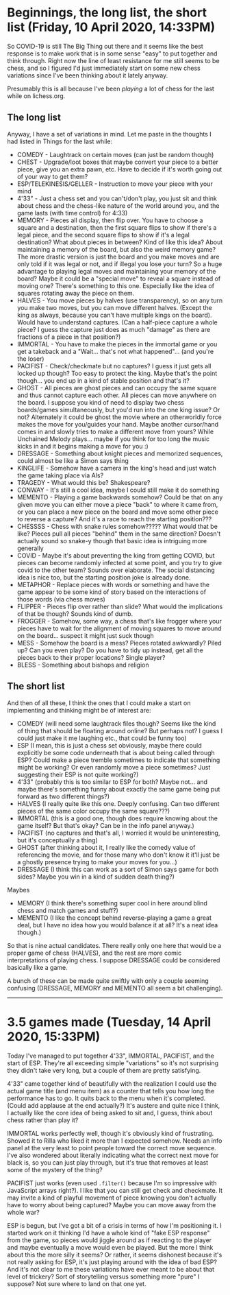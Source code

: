 # Beginnings, the long list, the short list (Friday, 10 April 2020, 14:33PM)

So COVID-19 is still The Big Thing out there and it seems like the best response is to make work that is in some sense "easy" to put together and think through. Right now the line of least resistance for me still seems to be chess, and so I figured I'd just immediately start on some new chess variations since I've been thinking about it lately anyway.

Presumably this is all because I've been _playing_ a lot of chess for the last while on lichess.org.

## The long list

Anyway, I have a set of variations in mind. Let me paste in the thoughts I had listed in Things for the last while:

- COMEDY - Laughtrack on certain moves (can just be random though)
- CHEST - Upgrade/loot boxes that maybe convert your piece to a better piece, give you an extra pawn, etc. Have to decide if it's worth going out of your way to get them?
- ESP/TELEKINESIS/GELLER - Instruction to move your piece with your mind
- 4'33" - Just a chess set and you can't/don't play, you just sit and think about chess and the chess-like nature of the world around you, and the game lasts (with time control) for 4:33)
- MEMORY - Pieces all display, then flip over. You have to choose a square and a destination, then the first square flips to show if there's a legal piece, and the second square flips to show if it's a legal destination? What about pieces in between? Kind of like this idea? About maintaining a memory of the board, but also the weird memory game? The more drastic version is just the board and you make moves and are only told if it was legal or not, and if illegal you lose your turn? So a huge advantage to playing legal moves and maintaining your memory of the board? Maybe it could be a "special move" to reveal a square instead of moving one? There's something to this one. Especially like the idea of squares rotating away the piece on them.
- HALVES - You move pieces by halves (use transparency), so on any turn you make two moves, but you can move different halves. (Except the king as always, because you can't have multiple kings on the board). Would have to understand captures. (Can a half-piece capture a whole piece? I guess the capture just does as much "damage" as there are fractions of a piece in that position?)
- IMMORTAL - You have to make the pieces in the immortal game or you get a takeback and a "Wait... that's not what happened"... (and you're the loser)
- PACIFIST - Check/checkmate but no captures? I guess it just gets all locked up though? Too easy to protect the king. Maybe that's the point though... you end up in a kind of stable position and that's it?
- GHOST - All pieces are ghost pieces and can occupy the same square and thus cannot capture each other. All pieces can move anywhere on the board. I suppose you kind of need to display two chess boards/games simultaneously, but you'd run into the one king issue? Or not? Alternately it could be ghost the movie where an otherworldly force makes the move for you/guides your hand. Maybe another cursor/hand comes in and slowly tries to make a different move from yours? While Unchained Melody plays... maybe if you think for too long the music kicks in and it begins making a move for you :)
- DRESSAGE - Something about knight pieces and memorized sequences, could almost be like a Simon says thing
- KINGLIFE - Somehow have a camera in the king's head and just watch the game taking place via AIs?
- TRAGEDY - What would this be? Shakespeare?
- CONWAY - It's still a cool idea, maybe I could still make it do something
- MEMENTO - Playing a game backwards somehow? Could be that on any given move you can either move a piece "back" to where it came from, or you can place a new piece on the board and move some other piece to reverse a capture? And it's a race to reach the starting position???
- CHESSSS - Chess with snake rules somehow????? What would that be like? Pieces pull all pieces "behind" them in the same direction? Doesn't actually sound so snake-y though that basic idea is intriguing more generally
- COVID - Maybe it's about preventing the king from getting COVID, but pieces can become randomly infected at some point, and you try to give covid to the other team? Sounds over elaborate. The social distancing idea is nice too, but the starting position joke is already done.
- METAPHOR - Replace pieces with words or something and have the game appear to be some kind of story based on the interactions of those words (via chess moves)
- FLIPPER - Pieces flip over rather than slide? What would the implications of that be though? Sounds kind of dumb.
- FROGGER - Somehow, some way, a chess that's like frogger where your pieces have to wait for the alignment of moving squares to move around on the board... suspect it might just suck though
- MESS - Somehow the board is a mess? Pieces rotated awkwardly? Piled up? Can you even play? Do you have to tidy up instead, get all the pieces back to their proper locations? Single player?
- BLESS - Something about bishops and religion

## The short list

And then of all these, I think the ones that I could make a start on implementing and thinking might be of interest are:

- COMEDY (will need some laughtrack files though? Seems like the kind of thing that should be floating around online? But perhaps not? I guess I could just make it me laughing etc., that could be funny too)
- ESP (I mean, this is just a chess set obviously, maybe there could explicitly be some code underneath that is about being called through ESP? Could make a piece tremble sometimes to indicate that something might be working? Or even randomly move a piece sometimes? Just suggesting their ESP is not quite working?)
- 4'33" (probably this is too similar to ESP for both? Maybe not... and maybe there's something funny about exactly the same game being put forward as two different things?)
- HALVES (I really quite like this one. Deeply confusing. Can two different pieces of the same color occupy the same square???)
- IMMORTAL (this is a good one, though does require knowing about the game itself? But that's okay? Can be in the info panel anyway.)
- PACIFIST (no captures and that's all, I worried it would be uninteresting, but it's conceptually a thing)
- GHOST (after thinking about it, I really like the comedy value of referencing the movie, and for those many who don't know it it'll just be a ghostly presence trying to make your moves for you...)
- DRESSAGE (I think this can work as a sort of Simon says game for both sides? Maybe you win in a kind of sudden death thing?)

Maybes

- MEMORY (I think there's something super cool in here around blind chess and match games and stuff?)
- MEMENTO (I like the concept behind reverse-playing a game a great deal, but I have no idea how you would balance it at all? It's a neat idea though.)

So that is nine actual candidates. There really only one here that would be a proper game of chess (HALVES), and the rest are more comic interpretations of playing chess. I suppose DRESSAGE could be considered basically like a game.

A bunch of these can be made quite swiftly with only a couple seeming confusing (DRESSAGE, MEMORY and MEMENTO all seem a bit challenging).

---

# 3.5 games made (Tuesday, 14 April 2020, 15:33PM)

Today I've managed to put together 4'33", IMMORTAL, PACIFIST, and the start of ESP. They're all exceeding simple "variations" so it's not surprising they didn't take very long, but a couple of them are pretty satisfying.

4'33" came together kind of beautifully with the realization I could use the actual game title (and menu item) as a counter that tells you how long the performance has to go. It quits back to the menu when it's completed. (Could add applause at the end actually?) It's austere and quite nice I think, I actually like the core idea of being asked to sit and, I guess, think about chess rather than play it?

IMMORTAL works perfectly well, though it's obviously kind of frustrating. Showed it to Rilla who liked it more than I expected somehow. Needs an info panel at the very least to point people toward the correct move sequence. I've also wondered about literally indicating what the correct next move for black is, so you can just play through, but it's true that removes at least some of the mystery of the thing?

PACIFIST just works (even used `.filter()` because I'm so impressive with JavaScript arrays right?). I like that you can still get check and checkmate. It may invite a kind of playful movement of piece knowing you don't actually have to worry about being captured? Maybe you can move away from the whole war?

ESP is begun, but I've got a bit of a crisis in terms of how I'm positioning it. I started work on it thinking I'd have a whole kind of "fake ESP response" from the game, so pieces would jiggle around as if reacting to the player and maybe eventually a move would even be played. But the more I think about this the more silly it seems? Or rather, it seems dishonest because it's not really asking for ESP, it's just playing around with the idea of bad ESP? And it's not clear to me these variations have ever meant to be about that level of trickery? Sort of storytelling versus something more "pure" I suppose? Not sure where to land on that one yet.
